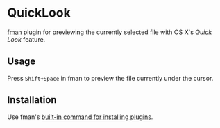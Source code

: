 # QuickLook
[fman](https://fman.io) plugin for previewing the currently selected file with OS X's _Quick Look_ feature.

## Usage
Press `Shift+Space` in fman to preview the file currently under the cursor.

## Installation
Use fman's
[built-in command for installing plugins](https://fman.io/docs/installing-plugins).